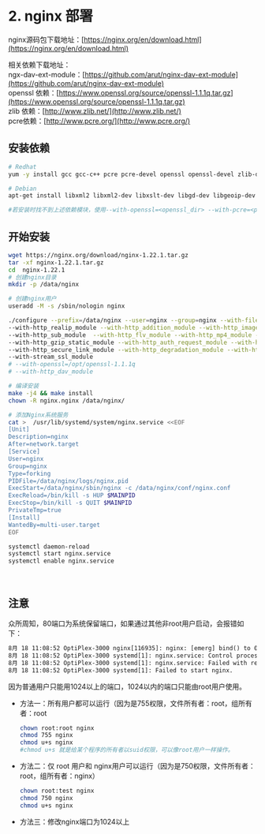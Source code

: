 # 2. nginx 部署

nginx源码包下载地址：[https://nginx.org/en/download.html](https://nginx.org/en/download.html)

相关依赖下载地址：  
ngx-dav-ext-module：[https://github.com/arut/nginx-dav-ext-module](https://github.com/arut/nginx-dav-ext-module)  
openssl 依赖：[https://www.openssl.org/source/openssl-1.1.1q.tar.gz](https://www.openssl.org/source/openssl-1.1.1q.tar.gz)  
zlib 依赖：[http://www.zlib.net/](http://www.zlib.net/)  
pcre依赖：[http://www.pcre.org/](http://www.pcre.org/)

## 安装依赖

```bash
# Redhat
yum -y install gcc gcc-c++ pcre pcre-devel openssl openssl-devel zlib-devel  automake   libxml2-dev libxslt-devel  gd-devel perl-devel perl-ExtUtils-Embed GeoIP GeoIP-devel GeoIP-data

# Debian
apt-get install libxml2 libxml2-dev libxslt-dev libgd-dev libgeoip-dev  libpcre3 libpcre3-dev zlib1g-dev

#若安装时找不到上述依赖模块，使用--with-openssl=<openssl_dir> --with-pcre=<pcre_dir> --with-zlib=<zlib_dir>
```

## 开始安装

```bash
wget https://nginx.org/download/nginx-1.22.1.tar.gz
tar -xf nginx-1.22.1.tar.gz
cd  nginx-1.22.1
# 创建nginx目录
mkdir -p /data/nginx

# 创建nginx用户
useradd -M -s /sbin/nologin nginx

./configure --prefix=/data/nginx --user=nginx --group=nginx --with-file-aio --with-http_ssl_module \
--with-http_realip_module --with-http_addition_module --with-http_image_filter_module --with-http_geoip_module \
--with-http_sub_module  --with-http_flv_module --with-http_mp4_module --with-http_gunzip_module \
--with-http_gzip_static_module --with-http_auth_request_module --with-http_random_index_module \
--with-http_secure_link_module --with-http_degradation_module --with-http_stub_status_module --with-stream \
--with-stream_ssl_module 
# --with-openssl=/opt/openssl-1.1.1q
# --with-http_dav_module

# 编译安装
make -j4 && make install
chown -R nginx.nginx /data/nginx/

# 添加Nginx系统服务
cat >  /usr/lib/systemd/system/nginx.service <<EOF
[Unit]
Description=nginx
After=network.target
[Service]
User=nginx
Group=nginx
Type=forking
PIDFile=/data/nginx/logs/nginx.pid
ExecStart=/data/nginx/sbin/nginx -c /data/nginx/conf/nginx.conf
ExecReload=/bin/kill -s HUP $MAINPID
ExecStop=/bin/kill -s QUIT $MAINPID
PrivateTmp=true
[Install]
WantedBy=multi-user.target
EOF

systemctl daemon-reload
systemctl start nginx.service
systemctl enable nginx.service
```

‍

## 注意

众所周知，80端口为系统保留端口，如果通过其他非root用户启动，会报错如下：

```xml
8月 18 11:08:52 OptiPlex-3000 nginx[116935]: nginx: [emerg] bind() to 0.0.0.0:80 failed (13: Permission denied)
8月 18 11:08:52 OptiPlex-3000 systemd[1]: nginx.service: Control process exited, code=exited, status=1/FAILURE
8月 18 11:08:52 OptiPlex-3000 systemd[1]: nginx.service: Failed with result 'exit-code'.
8月 18 11:08:52 OptiPlex-3000 systemd[1]: Failed to start nginx.
```

因为普通用户只能用1024以上的端口，1024以内的端口只能由root用户使用。

* 方法一：所有用户都可以运行（因为是755权限，文件所有者：root，组所有者：root

  ```bash
  chown root:root nginx
  chmod 755 nginx
  chmod u+s nginx
  #chmod u+s 就是给某个程序的所有者以suid权限，可以像root用户一样操作。
  ```

* 方法二：仅 root 用户和 nginx用户可以运行（因为是750权限，文件所有者：root，组所有者：nginx）

  ```bash
  chown root:test nginx
  chmod 750 nginx
  chmod u+s nginx
  ```

* 方法三：修改nginx端口为1024以上

‍
